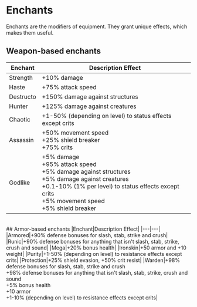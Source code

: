 # Enchants
Enchants are the modifiers of equipment. They grant unique effects, which makes them useful.
## Weapon-based enchants
|Enchant|Description Effect|
|---|---|
|Strength|+10% damage|
|Haste|+75% attack speed|
|Destructo|+150% damage against structures|
|Hunter|+125% damage against creatures|
|Chaotic|+1-50% (depending on level) to status effects except crits|
|Assassin|+50% movement speed<br>+25% shield breaker<br>+75% crits|
|Godlike|+5% damage<br>+95% attack speed<br>+5% damage against structures<br>+5% damage against creatures<br>+0.1-10% (1% per level) to status effects except crits<br>+5% movement speed<br>+5% shield breaker|

<br>
## Armor-based enchants
|Enchant|Description Effect|
|---|---|
|Armored|+90% defense bonuses for slash, stab, strike and crush|
|Runic|+90% defense bonuses for anything that isn't slash, stab, strike, crush and sound|
|Mega|+20% bonus health|
|Ironskin|+50 armor and +10 weight|
|Purity|+1-50% (depending on level) to resistance effects except crits|
|Protection|+25% shield evasion, +50% crit resist|
|Warden|+98% defense bonuses for slash, stab, strike and crush<br>+98% defense bonuses for anything that isn't slash, stab, strike, crush and sound<br>+5% bonus health<br>+10 armor<br>+1-10% (depending on level) to resistance effects except crits|